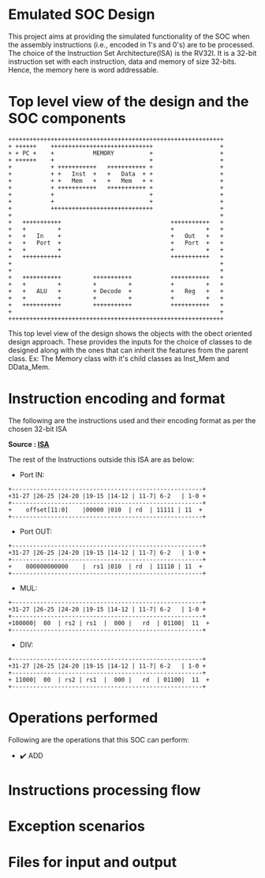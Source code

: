 # Emulated SOC Design

This project aims at providing the simulated functionality of the SOC when the assembly instructions (i.e., encoded in 1's and 0's) are to be processed.
The choice of the Instruction Set Architecture(ISA) is the RV32I. It is a 32-bit instruction set with each instruction, data and memory of size 32-bits.
Hence, the memory here is word addressable.


# Top level view of the design and the SOC components
```
+++++++++++++++++++++++++++++++++++++++++++++++++++++++++++++
+ ++++++    +++++++++++++++++++++++++++++                   +
+ + PC +    +           MEMORY          +                   +
+ ++++++    +                           +                   +
+           + +++++++++++   +++++++++++ +                   +
+           + +   Inst  +   +   Data  + +                   +
+           + +   Mem   +   +   Mem   + +                   +
+           + +++++++++++   +++++++++++ +                   +
+           +                           +                   +
+           +                           +                   +
+           +++++++++++++++++++++++++++++                   +
+                                                           +
+   +++++++++++                               +++++++++++   +
+   +         +                               +         +   +
+   +   In    +                               +   Out   +   +
+   +   Port  +                               +   Port  +   +
+   +         +                               +         +   +
+   +++++++++++                               +++++++++++   +
+                                                           +
+                                                           +
+   +++++++++++         +++++++++++           +++++++++++   +
+   +         +         +         +           +         +   +
+   +   ALU   +         + Decode  +           +   Reg   +   +
+   +         +         +         +           +         +   +
+   +++++++++++         +++++++++++           +++++++++++   +
+                                                           +
+++++++++++++++++++++++++++++++++++++++++++++++++++++++++++++
```

This top level view of the design shows the objects with the obect oriented design approach.
These provides the inputs for the choice of classes to de designed along with the ones that can inherit the features from the parent class.
Ex: The Memory class with it's child classes as Inst_Mem and DData_Mem.


# Instruction encoding and format

The following are the instructions used and their encoding format as per the chosen 32-bit ISA

**Source : [ISA](https://msyksphinz-self.github.io/riscv-isadoc/html/rvi.html#xor)**

The rest of the Instructions outside this ISA are as below:
 - Port IN:
```
+------------------------------------------------------+
+31-27 |26-25 |24-20 |19-15 |14-12 | 11-7| 6-2   | 1-0 +
+------------------------------------------------------+
+    offset[11:0]    |00000 |010  | rd  | 11111 | 11  +
+------------------------------------------------------+
```

 - Port OUT:
```
+------------------------------------------------------+
+31-27 |26-25 |24-20 |19-15 |14-12 | 11-7| 6-2   | 1-0 +
+------------------------------------------------------+
+    000000000000    |  rs1 |010  | rd  | 11110 | 11  +
+------------------------------------------------------+
```

 - MUL:
```
+------------------------------------------------------+
+31-27 |26-25 |24-20 |19-15 |14-12 | 11-7| 6-2   | 1-0 +
+------------------------------------------------------+
+100000|  00  | rs2 | rs1  |  000 |   rd  | 01100|  11  +
+------------------------------------------------------+
```

 - DIV:
```
+------------------------------------------------------+
+31-27 |26-25 |24-20 |19-15 |14-12 | 11-7| 6-2   | 1-0 +
+------------------------------------------------------+
+ 11000|  00  | rs2 | rs1  |  000 |   rd  | 01100|  11  +
+------------------------------------------------------+
```


# Operations performed
Following are the operations that this SOC can perform:
 - :heavy_check_mark: ADD


# Instructions processing flow




# Exception scenarios




# Files for input and output
